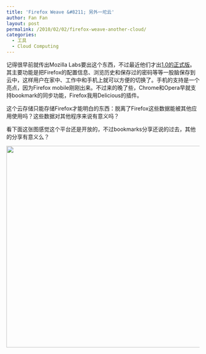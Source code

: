 ```yaml
---
title: 'Firefox Weave &#8211; 另外一坨云'
author: Fan Fan
layout: post
permalink: /2010/02/02/firefox-weave-another-cloud/
categories:
  - 工具
  - Cloud Computing
---
```

记得很早前就传出Mozilla Labs要出这个东西，不过最近他们才出[1.0的正式版][1]。其主要功能是把Firefox的配置信息、浏览历史和保存过的密码等等一股脑保存到云中，这样用户在家中、工作中和手机上就可以方便的切换了。手机的支持是一个亮点，因为Firefox mobile刚刚出来。不过来的晚了些，Chrome和Opera早就支持bookmark的同步功能，Firefox我用Delicious的插件。

这个云存储只能存储Firefox才能明白的东西：脱离了Firefox这些数据能被其他应用使用吗？这些数据对其他程序来说有意义吗？

看下面这张图感觉这个平台还是开放的，不过bookmarks分享还说的过去，其他的分享有意义么？

<img class="alignnone" title="sss" src="https://addons.mozilla.org/en-US/firefox/images/p/30487/1237088706" alt="" width="538" height="525" />

 [1]: https://addons.mozilla.org/en-US/firefox/addon/10868